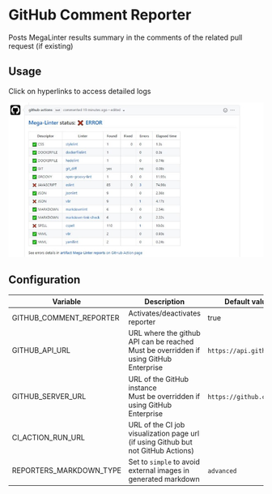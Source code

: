 <!-- markdownlint-disable MD013 MD033 MD041 -->
# GitHub Comment Reporter

Posts MegaLinter results summary in the comments of the related pull request (if existing)

## Usage

Click on hyperlinks to access detailed logs

![Screenshot](../assets/images/GitHubCommentReporter.jpg)

## Configuration

| Variable                | Description                                                                               | Default value            |
|-------------------------|-------------------------------------------------------------------------------------------|--------------------------|
| GITHUB_COMMENT_REPORTER | Activates/deactivates reporter                                                            | true                     |
| GITHUB_API_URL          | URL where the github API can be reached<br/>Must be overridden if using GitHub Enterprise | `https://api.github.com` |
| GITHUB_SERVER_URL       | URL of the GitHub instance<br/>Must be overridden if using GitHub Enterprise              | `https://github.com`     |
| CI_ACTION_RUN_URL       | URL of the CI job visualization page url (if using Github but not GitHub Actions)         | <!--  -->                |
| REPORTERS_MARKDOWN_TYPE | Set to `simple` to avoid external images in generated markdown                            | `advanced`               |